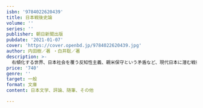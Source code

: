```yaml
---
isbn: '9784022620439'
title: 日本戦後史論
volume: ''
series: ''
publisher: 朝日新聞出版
pubdate: '2021-01-07'
cover: 'https://cover.openbd.jp/9784022620439.jpg'
author: 内田樹／著 ・白井聡／著
description: >-
  右傾化する世界、日本社会を覆う反知性主義、親米保守という矛盾など、現代日本に潜む戦後史の問題の本質とは。『街場の戦争論』の内田樹氏と、『永続敗戦論』で注目を集めた白井聡氏が、縦横無尽に語り尽くす。文庫化にあたり、安倍政権の終わりとアメリカ大統領選、東京オリンピック、日本の少子高齢化などを中心とした新たな対談を追加！
price: '740'
genre: ''
target: 一般
format: 文庫
content: 日本文学、評論、随筆、その他

---
```

